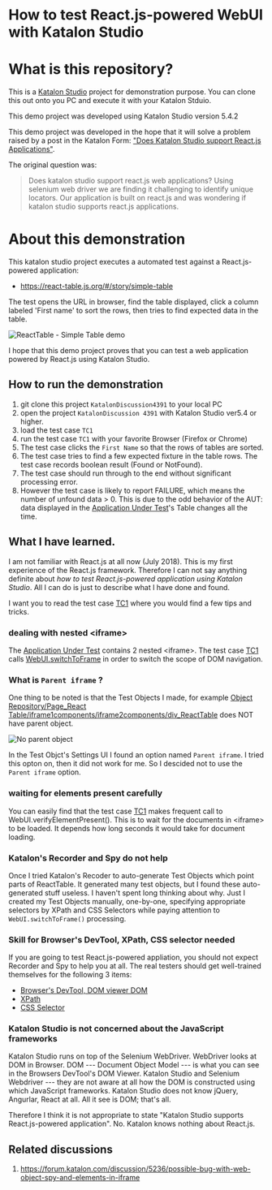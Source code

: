 How to test React.js-powered WebUI with Katalon Studio
=====

# What is this repository?

This is a [Katalon Studio](https://www.katalon.com/) project for demonstration purpose.
You can clone this out onto you PC and execute it with your Katalon Stduio.

This demo project was developed using Katalon Studio version 5.4.2

This demo project was developed in the hope that it will solve a problem raised by a post in the Katalon Form: ["Does Katalon Studio support React.js Applications"](
https://forum.katalon.com/discussion/4391/does-katalon-studio-support-react-js-applications).

The original question was:
>Does katalon studio support react.js web applications?
Using selenium web driver we are finding it challenging to identify unique locators. Our application is built on react.js and was wondering if katalon studio supports react.js applications.

# About this demonstration

This katalon studio project executes a automated test against a React.js-powered application:

- https://react-table.js.org/#/story/simple-table

The test opens the URL in browser, find the table displayed, click a column labeled 'First name' to sort the rows, then tries to find expected data in the table.

![ReactTable - Simple Table demo](https://github.com/kazurayam/KatalonDiscussion4391/blob/master/docs/react-table_js_org_demo.png)

I hope that this demo project proves that you can test a web application powered by React.js using Katalon Studio.

## How to run the demonstration

1. git clone this project `KatalonDiscussion4391` to your local PC
2. open the project `KatalonDiscussion 4391` with Katalon Studio ver5.4 or higher.
3. load the test case `TC1`
4. run the test case `TC1` with your favorite Browser (Firefox or Chrome)
5. The test case clicks the `First Name` so that the rows of tables are sorted.
6. The test case tries to find a few expected fixture in the table rows. The test case records boolean result (Found or NotFound).   
7. The test case should run through to the end without significant processing error.
8. However the test case is likely to report FAILURE, which means the number of unfound data > 0. This is due to the odd behavior of the AUT: data displayed in the [Application Under Test](https://react-table.js.org/#/story/simple-table)'s Table changes all the time.



## What I have learned.

I am not familiar with React.js at all now (July 2018). This is my first experience of the React.js framework. Therefore I can not say anything definite about *how to test React.js-powered application using Katalon Studio*. All I can do is just to describe what I have done and found.

I want you to read the test case  [TC1](https://github.com/kazurayam/KatalonDiscussion4391/blob/master/Scripts/TC1/Script1532262700819.groovy) where you would find a few tips and tricks.

### dealing with nested &lt;iframe&gt;

The [Application Under Test](https://react-table.js.org/#/story/simple-table) contains 2 nested &lt;iframe&gt;. The test case [TC1](https://github.com/kazurayam/KatalonDiscussion4391/blob/master/Scripts/TC1/Script1532262700819.groovy) calls [WebUI.switchToFrame](https://docs.katalon.com/display/KD/%5BWebUI%5D+Switch+To+Frame) in order to switch the scope of DOM navigation.

### What is `Parent iframe` ?

One thing to be noted is that the Test Objects I made, for example [Object Repository/Page_React Table/iframe1components/iframe2components/div_ReactTable](https://github.com/kazurayam/KatalonDiscussion4391/blob/master/Object%20Repository/Page_React%20Table/iframe1components/iframe2components/div_ReactTable.rs) does NOT have parent object.

![No parent object](https://github.com/kazurayam/KatalonDiscussion4391/blob/master/docs/no_parent_iframe.png)

In the Test Objct's Settings UI I found an option named `Parent iframe`. I tried this opton on, then it did not work for me. So I descided not to use the `Parent iframe` option.

### waiting for elements present carefully

You can easily find that the test case [TC1](https://github.com/kazurayam/KatalonDiscussion4391/blob/master/Scripts/TC1/Script1532262700819.groovy) makes frequent call to WebUI.verifyElementPresent(). This is to wait for the documents in &lt;iframe&gt; to be loaded. It depends how long seconds it would take for document loading.

### Katalon's Recorder and Spy do not help

Once I tried Katalon's Recoder to auto-generate Test Objects which point parts of ReactTable. It generated many test objects, but I found these auto-generated stuff useless. I haven't spent long thinking about why. Just I created my Test Objects manually, one-by-one, specifying appropriate selectors by XPath and CSS Selectors while paying attention to `WebUI.switchToFrame()`  processing.

### Skill for Browser's DevTool, XPath, CSS selector needed

If you are going to test React.js-powered appliation, you should not expect Recorder and Spy to help you at all. The real testers should get well-trained themselves for the following 3 items:
- [Browser's DevTool, DOM viewer DOM](https://developers.google.com/web/tools/chrome-devtools/inspect-styles/edit-dom?hl=en)
- [XPath](https://www.w3schools.com/xml/xpath_intro.asp)
- [CSS Selector](https://www.w3schools.com/cssref/css_selectors.asp)

### Katalon Studio is not concerned about the JavaScript frameworks

Katalon Studio runs on top of the Selenium WebDriver. WebDriver looks at DOM in Browser. DOM --- Document Object Model --- is what you can see in the Browsers DevTool's DOM Viewer. Katalon Studio and Selenium Webdriver --- they are not aware at all how the DOM is constructed using which JavaScript frameworks. Katalon Studio does not know jQuery, Angurlar, React at all. All it see is DOM; that's all.

Therefore I think it is not appropriate to state "Katalon Studio supports React.js-powered application". No. Katalon knows nothing about React.js.

## Related discussions

1. https://forum.katalon.com/discussion/5236/possible-bug-with-web-object-spy-and-elements-in-iframe
